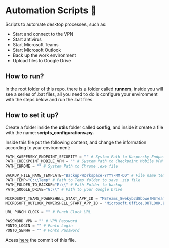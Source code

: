 # Automation Scripts 🤖

Scripts to automate desktop processes, such as:
 - Start and connect to the VPN
 - Start antivirus
 - Start Microsoft Teams
 - Start Microsoft Outlook
 - Back up the work environment
 - Upload files to Google Drive

## How to run?
In the root folder of this repo, there is a folder called **runners**, inside you will see a series of .bat files, all you need to do is configure your environment with the steps below and run the .bat files.

## How to set it up?

Create a folder inside the **utils** folder called **config**, and inside it create a file with the name: **scripts_configurations.py.** 

Inside this file put the following content, and change the information according to your environment:


```py
PATH_KASPERSKY_ENDPOINT_SECURITY = "" # System Path to Kaspersky Endpoint Security .exe file
PATH_CHECKPOINT_MOBILE_VPN = "" # System Path to Checkpoint Mobile VPN .exe file
PATH_CHROME = "" # System Path to Chrome .exe file

BACKUP_FILE_NAME_TEMPLATE="Backup-Workspace-YYYY-MM-DD" # File name template and date
PATH_TEMP="C:\\Temp" # Path to Temp folder to save .zip file
PATH_FOLDER_TO_BACKUP="E:\\" # Path Folder to backup
PATH_GOOGLE_DRIVE="G:\\" # Path to your Google Drive

MICROSOFT_TEAMS_POWERSHELL_START_APP_ID = "MSTeams_8wekyb3d8bbwe!MSTeams" # PowerSheell App Id for MS Teams
MICROSOFT_OUTLOOK_POWERSHELL_START_APP_ID = "Microsoft.Office.OUTLOOK.EXE.15" # PowerSheell App Id for MS Outlook

URL_PUNCH_CLOCK = "" # Punch Clock URL

PASSWORD_VPN = "" # VPN Password
PONTO_LOGIN = "" # Ponto Login
PONTO_SENHA = "" # Ponto Password
```

Acess [here](https://github.com/julianoccm/automation-scripts/blob/3e253203b3105dead4ecc5ac01e194f2099f7192/utils/config/scripts_configurations.py) the commit of this file.
